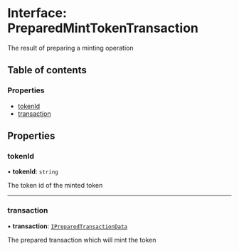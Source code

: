 # Interface: PreparedMintTokenTransaction

The result of preparing a minting operation

## Table of contents

### Properties

- [tokenId](PreparedMintTokenTransaction.md#tokenid)
- [transaction](PreparedMintTokenTransaction.md#transaction)

## Properties

### tokenId

• **tokenId**: `string`

The token id of the minted token

---

### transaction

• **transaction**: [`IPreparedTransactionData`](IPreparedTransactionData.md)

The prepared transaction which will mint the token
